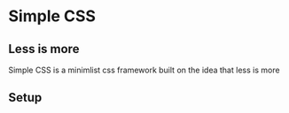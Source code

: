 # Simple CSS
## Less is more
Simple CSS is a minimlist css framework built on the idea that less is more
## Setup
